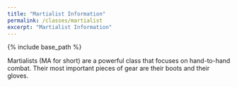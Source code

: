 ```yaml
---
title: "Martialist Information"
permalink: /classes/martialist
excerpt: "Martialist Information"
---
```


{% include base_path %}

Martialists (MA for short) are a powerful class that focuses on hand-to-hand combat. Their most important pieces of gear are their boots and their gloves.
